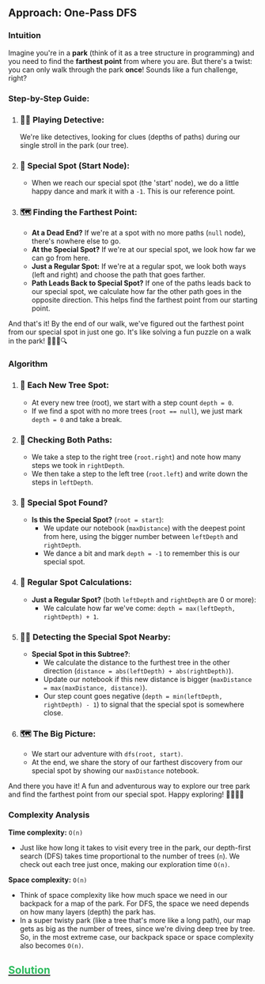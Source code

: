 ## Approach: One-Pass DFS

### Intuition

Imagine you're in a **park** (think of it as a tree structure in programming) and you need to find the **farthest point** from where you are. But there's a twist: you can only walk through the park **once**! Sounds like a fun challenge, right?

### Step-by-Step Guide:

1. ### 🕵️‍♂️ **Playing Detective**:
   We're like detectives, looking for clues (depths of paths) during our single stroll in the park (our tree).

2. ### 📍 **Special Spot (Start Node)**:
   - When we reach our special spot (the 'start' node), we do a little happy dance and mark it with a `-1`. This is our reference point.

3. ### 🗺️ **Finding the Farthest Point**:
   - **At a Dead End?** If we're at a spot with no more paths (`null` node), there's nowhere else to go.
   - **At the Special Spot?** If we're at our special spot, we look how far we can go from here.
   - **Just a Regular Spot:** If we're at a regular spot, we look both ways (left and right) and choose the path that goes farther.
   - **Path Leads Back to Special Spot?** If one of the paths leads back to our special spot, we calculate how far the other path goes in the opposite direction. This helps find the farthest point from our starting point.

And that's it! By the end of our walk, we've figured out the farthest point from our special spot in just one go. It's like solving a fun puzzle on a walk in the park! 🌳🚶‍♂️🔍

### Algorithm

1. ### 🌲 Each New Tree Spot:
   - At every new tree (root), we start with a step count `depth = 0`.
   - If we find a spot with no more trees (`root == null`), we just mark `depth = 0` and take a break.

2. ### 🔀 Checking Both Paths:
   - We take a step to the right tree (`root.right`) and note how many steps we took in `rightDepth`.
   - We then take a step to the left tree (`root.left`) and write down the steps in `leftDepth`.

3. ### 📍 Special Spot Found?
   - **Is this the Special Spot?** (`root = start`):
      - We update our notebook (`maxDistance`) with the deepest point from here, using the bigger number between `leftDepth` and `rightDepth`.
      - We dance a bit and mark `depth = -1` to remember this is our special spot.

4. ### 🔄 Regular Spot Calculations:
   - **Just a Regular Spot?** (both `leftDepth` and `rightDepth` are 0 or more):
      - We calculate how far we've come: `depth = max(leftDepth, rightDepth) + 1`.

5. ### 🕵️‍♂️ Detecting the Special Spot Nearby:
   - **Special Spot in this Subtree?**:
      - We calculate the distance to the furthest tree in the other direction (`distance = abs(leftDepth) + abs(rightDepth)`).
      - Update our notebook if this new distance is bigger (`maxDistance = max(maxDistance, distance)`).
      - Our step count goes negative (`depth = min(leftDepth, rightDepth) - 1`) to signal that the special spot is somewhere close.

6. ### 🗺️ The Big Picture:
   - We start our adventure with `dfs(root, start)`.
   - At the end, we share the story of our farthest discovery from our special spot by showing our `maxDistance` notebook.

And there you have it! A fun and adventurous way to explore our tree park and find the farthest point from our special spot. Happy exploring! 🌳🚶‍♂️✨



### Complexity Analysis

**Time complexity:** `O(n)`

- Just like how long it takes to visit every tree in the park, our depth-first search (DFS) takes time proportional to the number of trees (`n`). We check out each tree just once, making our exploration time `O(n)`.

**Space complexity:** `O(n)`

- Think of space complexity like how much space we need in our backpack for a map of the park. For DFS, the space we need depends on how many layers (depth) the park has.
- In a super twisty park (like a tree that's more like a long path), our map gets as big as the number of trees, since we're diving deep tree by tree. So, in the most extreme case, our backpack space or space complexity also becomes `O(n)`.

## [<span style='color: rgb(44, 187, 93)'>Solution</span>](./solution.ts)
